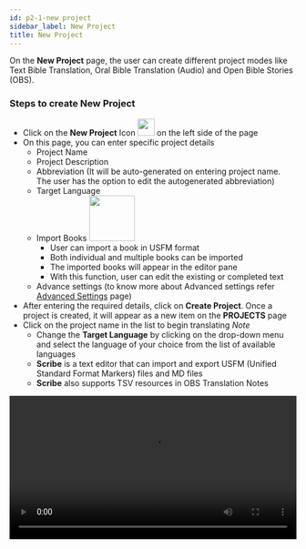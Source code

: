 ```yaml
---
id: p2-1-new project
sidebar_label: New Project
title: New Project
---
```

On the **New Project** page, the user can create different project modes like Text Bible Translation, Oral Bible Translation (Audio) and Open Bible Stories (OBS).

### Steps to create New Project ###
- Click on the **New Project** Icon  <img src="/autographaAssetsV2/how-to/new-project.png" width="30px" alt=""/>  on the left side of the page
- On this page, you can enter specific project details
  - Project Name
  - Project Description 
  - Abbreviation (It will be auto-generated on entering project name. The user has the option to edit the autogenerated abbreviation)
  - Target Language 
  - Import Books <img src="/assets/importicc.png" width="80px" alt=""/>
      - User can import a book in USFM format
      - Both individual and multiple books can be imported
      - The imported books will appear in the editor pane
      - With this function, user can edit the existing or completed text
  - Advance settings (to know more about Advanced settings refer [Advanced Settings](./p2-2-advanced%20settings.md) page) 
- After entering the required details, click on **Create Project**. 
Once a project is created, it will appear as a new item on the **PROJECTS** page
- Click on the project name in the list to begin translating
 *Note*
  - Change the **Target Language** by clicking on the drop-down menu and select the language of your choice from the list of available languages
  - **Scribe** is a text editor that can import and export USFM (Unified Standard Format Markers) files and MD files
  - **Scribe** also supports TSV resources in OBS Translation Notes


<video controls src="/assets/creating-project.mov" width="100%" type="video/mov"/>

### To add a new language ###

If the desired language isn't listed in the target language drop-down menu, the user can still create the project in that language.

#### Steps to add a new language 

- Click on the plus sign <img src="/assets/plusicc.png" width="20px" alt=""/>
- A dialogue box with the option to add the new language appears
- Add the **Language Name** and **Language Code**
- Choose the script direction **(RTL or LTR)**
- Click the **CREATE** button

<video controls src="/assets/adding-new-language.mov" width="100%" type="video/mov"/>


    
       